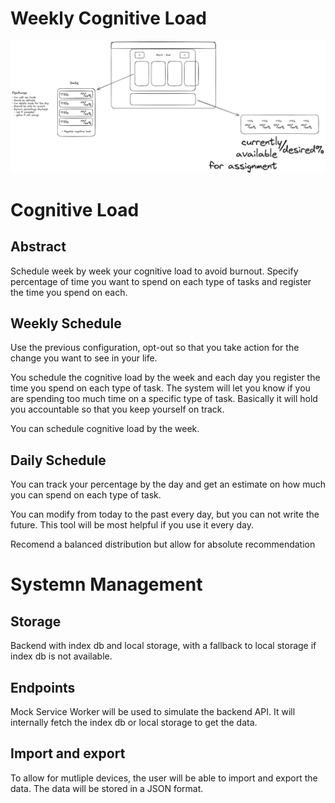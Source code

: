 # Weekly Cognitive Load

![Wireframe](./designs/wireframe.excalidraw.png)

# Cognitive Load

## Abstract

Schedule week by week your cognitive load to avoid burnout. Specify percentage of time you want to spend on each type of tasks and register the time you spend on each.

## Weekly Schedule

Use the previous configuration, opt-out so that you take action for the change you want to see in your life.

You schedule the cognitive load by the week and each day you register the time you spend on each type of task. The system will let you know if you are spending too much time on a specific type of task. Basically it will hold you accountable so that you keep yourself on track.

You can schedule cognitive load by the week.

## Daily Schedule

You can track your percentage by the day and get an estimate on how much you can spend on each type of task.

You can modify from today to the past every day, but you can not write the future. This tool will be most helpful if you use it every day.

Recomend a balanced distribution but allow for absolute recommendation

# Systemn Management

## Storage

Backend with index db and local storage, with a fallback to local storage if index db is not available.

## Endpoints

Mock Service Worker will be used to simulate the backend API. It will internally fetch the index db or local storage to get the data.

## Import and export

To allow for mutliple devices, the user will be able to import and export the data. The data will be stored in a JSON format.
